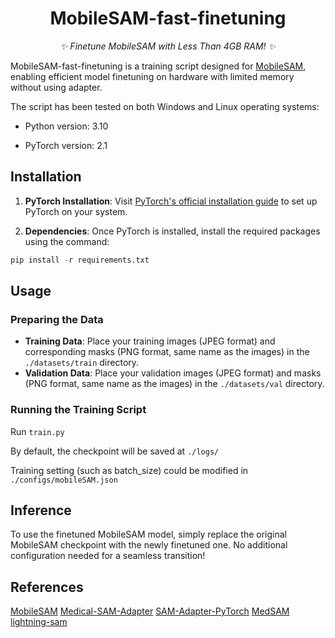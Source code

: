 <div align="center">

# MobileSAM-fast-finetuning

_✨ Finetune MobileSAM with Less Than 4GB RAM!  ✨_

</div>

MobileSAM-fast-finetuning is a training script designed for [MobileSAM](https://github.com/ChaoningZhang/MobileSAM), enabling efficient model finetuning on hardware with limited memory without using adapter.

The script has been tested on both Windows and Linux operating systems:

- Python version: 3.10

- PyTorch version: 2.1

## Installation

1. **PyTorch Installation**: Visit [PyTorch's official installation guide](https://pytorch.org/get-started/locally/) to set up PyTorch on your system.

2. **Dependencies**: Once PyTorch is installed, install the required packages using the command:

```python
pip install -r requirements.txt
```

## Usage

### Preparing the Data

- **Training Data**: Place your training images (JPEG format) and corresponding masks (PNG format, same name as the images) in the `./datasets/train` directory.
- **Validation Data**: Place your validation images (JPEG format) and masks (PNG format, same name as the images) in the `./datasets/val` directory.

### Running the Training Script

Run `train.py`

By default, the checkpoint will be saved at  `./logs/`

Training setting (such as batch_size) could be modified in `./configs/mobileSAM.json`

## Inference

To use the finetuned MobileSAM model, simply replace the original MobileSAM checkpoint with the newly finetuned one. No additional configuration needed for a seamless transition!

## References

[MobileSAM](https://github.com/ChaoningZhang/MobileSAM)
[Medical-SAM-Adapter](https://github.com/WuJunde/Medical-SAM-Adapter)
[SAM-Adapter-PyTorch](https://github.com/tianrun-chen/SAM-Adapter-PyTorch)
[MedSAM](https://github.com/bowang-lab/MedSAM)
[lightning-sam](https://github.com/luca-medeiros/lightning-sam)